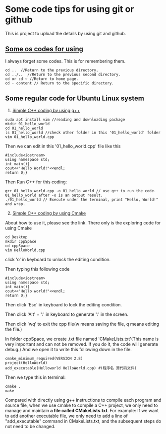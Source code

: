 # Some code tips for using git or github
This is project to upload the details by using git and github.
## [Some os codes for using](https://blog.csdn.net/l_liangkk/article/details/78729059) 
I always forget some codes. This is for remembering them.
```
cd ..  //Return to the previous directory.
cd ../..  //Return to the previous second directory.
cd or cd ~ //Return to home page.
cd - content // Return to the specific directory.
```
## Some regular code for Ubuntu Linux system
1. [Simple C++ coding by using g++](https://blog.csdn.net/w464960660/article/details/129357160)

```
sudo apt install vim //reading and downloading package
mkdir 01_hello_world
cd 01_hello_world
ls 01_hello_world //check other folder in this '01_hello_world' folder
vim 01_hello_world.cpp
```
Then we can edit in this '01_hello_world.cpp' file like this
```
#include<iostream>
using namespace std;
int main(){
cout<<"Hello World!"<<endl;
return 0;}
```
Then Run C++ for this coding:

```
g++ 01_hello_world.cpp -o 01_hello world // use g++ to run the code. 01_hello_world after -o is an output result.
./01_hello_world // Execute under the terminal, print "Hello, World!" and wrap.
```
2. [Simple C++ coding by using Cmake](https://zhuanlan.zhihu.com/p/110513954)

   
About how to use it, please see the link. There only is the exploring code for using Cmake
```
cd Desktop
mkdir cppSpace
cd cppSpace
vim HelloWorld.cpp
```

click 'o' in keyboard to unlock the editing condition.

Then typing this following code
```
#include<iostream>
using namespace std;
int main(){
cout<<"Hello world!"<<endl;
return 0;}
```

Then click 'Esc' in keyboard to lock the editing condition.

Then click 'Alt' + ':' in keyboard to generate ':' in the screen.

Then click 'wq' to exit the cpp file(w means saving the file, q means editing the file.)

In folder cppSpace, we create .txt file named 'CMakeLists.txt'(This name is very important and can not be removed. If you do it, the code will generate debug.) And we open it to write this following down in the file.
```
cmake_minimum_required(VERSION 2.8)
project(HelloWorld)
add_executable(Helloworld HelloWorld.cpp) #(程序名 源代码文件)
```
Then we type this in terminal:
```
cmake .
make
```
Compared with directly using g++ instructions to compile each program and source file, when we use cmake to compile a C++ project, we only need to manage and maintain __a file called CMakeLists.txt__. For example: If we want to add another executable file, we only need to add a line of "add_executable" command in CMakeLists.txt, and the subsequent steps do not need to be changed.

   
